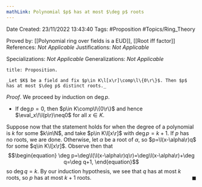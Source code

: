 ```yaml
---
mathLink: Polynomial $p$ has at most $\deg p$ roots
---
```


<div class="topSpace"></div>

Date Created: 23/11/2022 13:43:40
Tags: #Proposition #Topics/Ring_Theory

Proved by: [[Polynomial ring over fields is a EUD]], [[Root iff factor]]
References: _Not Applicable_
Justifications: _Not Applicable_

Specializations: _Not Applicable_
Generalizations: _Not Applicable_

``` ad-Proposition
title: Proposition.

_Let $K$ be a field and fix $p\in K\l[x\r]\comp\l\{0\r\}$. Then $p$ has at most $\deg p$ distinct roots._

```

_Proof_. We proceed by induction on $\deg p$.
* If $\deg p=0$, then $p\in K\comp\l\{0\r\}$ and hence $\eval_x\!\l(p\r)\neq0$ for all $x\in K$.

Suppose now that the statement holds for when the degree of a polynomial is $k$ for some $k\in\N$, and take $p\in K\l[x\r]$ with $\deg p=k+1$. If $p$ has no roots, we are done. Otherwise, let $\alpha$ be a root of $\alpha$, so $p=\l(x-\alpha\r)q$ for some $q\in K\l[x\r]$. Observe then that
$$\begin{equation}
    \deg p=\deg\l(\l(x-\alpha\r)q\r)=\deg\l(x-\alpha\r)+\deg q=\deg q+1,
\end{equation}$$
so $\deg q=k$. By our induction hypothesis, we see that $q$ has at most $k$ roots, so $p$ has at most $k+1$ roots.<span style="float:right;">$\blacksquare$</span>
